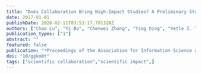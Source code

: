 ```yaml
---
title: "Does Collaboration Bring High-Impact Studies? A Preliminary Study"
date: 2017-01-01
publishDate: 2020-02-11T03:53:17.701328Z
authors: ["Chao Lu", "Yi Bu", "Chenwei Zhang", "Ying Ding", "Vetle I. Torvik", "Chengzhi Zhang"]
publication_types: ["1"]
abstract: ""
featured: false
publication: "*Proceedings of the Association for Information Science and Technology*"
doi: "10/ggkm8t"
tags: ["scientific collaboration","scientific impact",]
---
```


